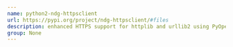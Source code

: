 ```yaml
---
name: python2-ndg-httpsclient
url: https://pypi.org/project/ndg-httpsclient/#files
description: enhanced HTTPS support for httplib and urllib2 using PyOpenSSL. URL : https://pypi.org/project/ndg-httpsclient/#files Groups : None
group: None
---
```


